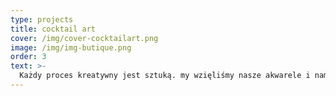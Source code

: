 ```yaml
---
type: projects
title: cocktail art
cover: /img/cover-cocktailart.png
image: /img/img-butique.png
order: 3
text: >-
  Każdy proces kreatywny jest sztuką. my wzięliśmy nasze akwarele i namalowaliśmy koktajle inspirując się dziełami sztuki i artystami, które robią na nas największe wrażenie.
---
```

